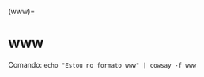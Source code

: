 (www)=

# www

Comando: `echo "Estou no formato www" | cowsay -f www`

```{literalinclude} saidas/www.txt 
```

